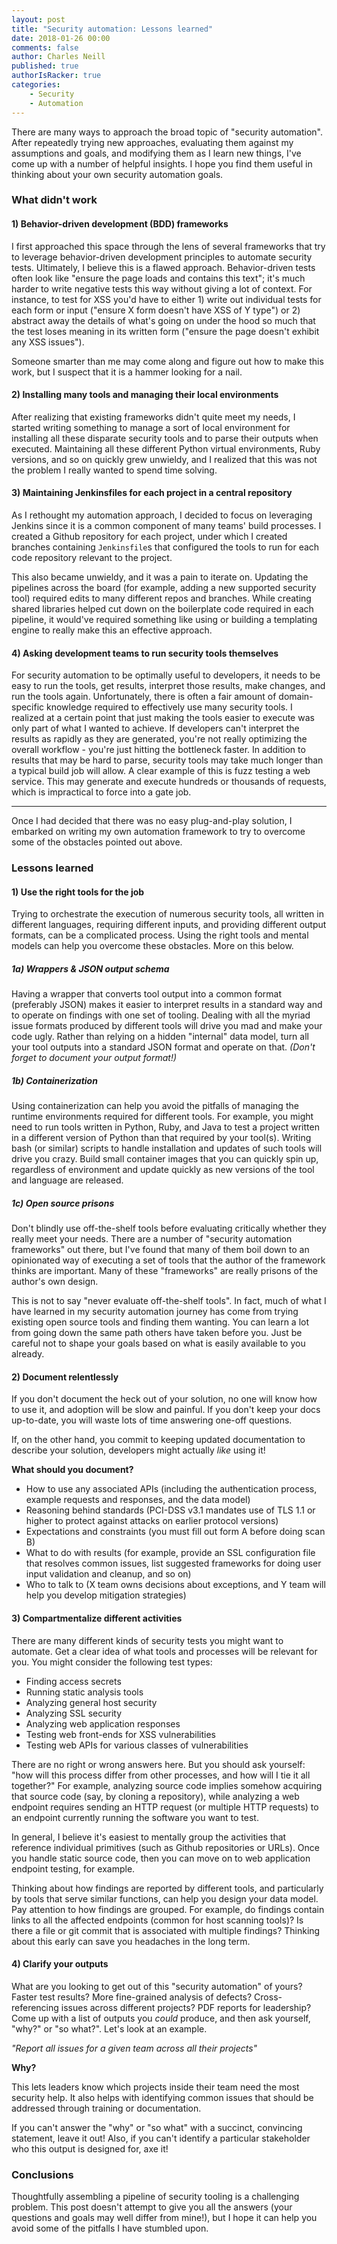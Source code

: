 ```yaml
---
layout: post
title: "Security automation: Lessons learned"
date: 2018-01-26 00:00
comments: false
author: Charles Neill
published: true
authorIsRacker: true
categories:
    - Security
    - Automation
---
```


There are many ways to approach the broad topic of "security automation". After
repeatedly trying new approaches, evaluating them against my assumptions and
goals, and modifying them as I learn new things, I've come up with a number
of helpful insights. I hope you find them useful in thinking about your own
security automation goals.

<!-- more -->

### What didn't work

#### 1) Behavior-driven development (BDD) frameworks

I first approached this space through the lens of several frameworks that try
to leverage behavior-driven development principles to automate security tests.
Ultimately, I believe this is a flawed approach. Behavior-driven tests often
look like "ensure the page loads and contains this text"; it's much harder
to write negative tests this way without giving a lot of context. For instance,
to test for XSS you'd have to either 1) write out individual tests for each
form or input ("ensure X form doesn't have XSS of Y type") or 2) abstract away
the details of what's going on under the hood so much that the test loses
meaning in its written form ("ensure the page doesn't exhibit any XSS issues").

Someone smarter than me may come along and figure out how to make this work,
but I suspect that it is a hammer looking for a nail.

#### 2) Installing many tools and managing their local environments

After realizing that existing frameworks didn't quite meet my needs, I started
writing something to manage a sort of local environment for installing all these
disparate security tools and to parse their outputs when executed. Maintaining
all these different Python virtual environments, Ruby versions, and so on
quickly grew unwieldy, and I realized that this was not the problem I really
wanted to spend time solving.

#### 3) Maintaining Jenkinsfiles for each project in a central repository

As I rethought my automation approach, I decided to focus on leveraging Jenkins
since it is a common component of many teams' build processes. I created a
Github repository for each project, under which I created branches containing
`Jenkinsfile`s that configured the tools to run for each code repository
relevant to the project.

This also became unwieldy, and it was a pain to iterate on. Updating the
pipelines across the board (for example, adding a new supported security tool)
required edits to many different repos and branches. While creating shared
libraries helped cut down on the boilerplate code required in each pipeline,
it would've required something like using or building a templating engine to
really make this an effective approach.

#### 4) Asking development teams to run security tools themselves

For security automation to be optimally useful to developers, it needs to be
easy to run the tools, get results, interpret those results, make changes, and
run the tools again. Unfortunately, there is often a fair amount of
domain-specific knowledge required to effectively use many security tools. I
realized at a certain point that just making the tools easier to execute was
only part of what I wanted to achieve. If developers can't interpret the results
as rapidly as they are generated, you're not really optimizing the overall
workflow - you're just hitting the bottleneck faster. In addition to results
that may be hard to parse, security tools may take much longer than a typical
build job will allow. A clear example of this is fuzz testing a web service.
This may generate and execute hundreds or thousands of requests, which is
impractical to force into a gate job.

------

Once I had decided that there was no easy plug-and-play solution, I embarked
on writing my own automation framework to try to overcome some of the obstacles
pointed out above.

### Lessons learned

#### 1) Use the right tools for the job

Trying to orchestrate the execution of numerous security tools, all written
in different languages, requiring different inputs, and providing different
output formats, can be a complicated process. Using the right tools and
mental models can help you overcome these obstacles. More on this below.

##### 1a) Wrappers & JSON output schema

Having a wrapper that converts tool output into a common format (preferably
JSON) makes it easier to interpret results in a standard way and to operate
on findings with one set of tooling. Dealing with all the myriad issue formats
produced by different tools will drive you mad and make your code ugly. Rather
than relying on a hidden "internal" data model, turn all your tool outputs into
a standard JSON format and operate on that. _(Don't forget to document your
output format!)_

##### 1b) Containerization

Using containerization can help you avoid the pitfalls of managing the runtime
environments required for different tools. For example, you might need to run
tools written in Python, Ruby, and Java to test a project written in a different
version of Python than that required by your tool(s). Writing bash (or similar)
scripts to handle installation and updates of such tools will drive you crazy.
Build small container images that you can quickly spin up, regardless of
environment and update quickly as new versions of the tool and language are
released.

##### 1c) Open source prisons

Don't blindly use off-the-shelf tools before evaluating critically whether
they really meet your needs. There are a number of "security automation
frameworks" out there, but I've found that many of them boil down to an
opinionated way of executing a set of tools that the author of the framework
thinks are important. Many of these "frameworks" are really prisons of the
author's own design.

This is not to say "never evaluate off-the-shelf tools". In fact, much of what
I have learned in my security automation journey has come from trying existing
open source tools and finding them wanting. You can learn a lot from going down
the same path others have taken before you. Just be careful not to shape your
goals based on what is easily available to you already.

#### 2) Document relentlessly

If you don't document the heck out of your solution, no one will know how to
use it, and adoption will be slow and painful. If you don't keep your docs
up-to-date, you will waste lots of time answering one-off questions.

If, on the other hand, you commit to keeping updated documentation to describe
your solution, developers might actually _like_ using it!

__What should you document?__

- How to use any associated APIs (including the authentication process, example
  requests and responses, and the data model)
- Reasoning behind standards (PCI-DSS v3.1 mandates use of TLS 1.1 or higher
  to protect against attacks on earlier protocol versions)
- Expectations and constraints (you must fill out form A before doing scan B)
- What to do with results (for example, provide an SSL configuration file that
  resolves common issues, list suggested frameworks for doing user input
  validation and cleanup, and so on)
- Who to talk to (X team owns decisions about exceptions, and Y team will help
  you develop mitigation strategies)


#### 3) Compartmentalize different activities

There are many different kinds of security tests you might want to automate.
Get a clear idea of what tools and processes will be relevant for you. You might
consider the following test types:

- Finding access secrets
- Running static analysis tools
- Analyzing general host security
- Analyzing SSL security
- Analyzing web application responses
- Testing web front-ends for XSS vulnerabilities
- Testing web APIs for various classes of vulnerabilities

There are no right or wrong answers here. But you should ask yourself: "how will
this process differ from other processes, and how will I tie it all together?"
For example, analyzing source code implies somehow acquiring that source code
(say, by cloning a repository), while analyzing a web endpoint requires sending
an HTTP request (or multiple HTTP requests) to an endpoint currently running
the software you want to test.

In general, I believe it's easiest to mentally group the activities that
reference individual primitives (such as Github repositories or URLs). Once you
handle static source code, then you can move on to web application endpoint
testing, for example.

Thinking about how findings are reported by different tools, and particularly by
tools that serve similar functions, can help you design your data model. Pay
attention to how findings are grouped. For example, do findings contain links to
all the affected endpoints (common for host scanning tools)? Is there a file or
git commit that is associated with multiple findings? Thinking about this early
can save you headaches in the long term.

#### 4) Clarify your outputs

What are you looking to get out of this "security automation" of yours? Faster
test results? More fine-grained analysis of defects? Cross-referencing issues
across different projects? PDF reports for leadership? Come up with a list of
outputs you _could_ produce, and then ask yourself, "why?" or "so what?". Let's
look at an example.

_"Report all issues for a given team across all their projects"_

__Why?__

This lets leaders know which projects inside their team need the most security
help. It also helps with identifying common issues that should be addressed
through training or documentation.

If you can't answer the "why" or "so what" with a succinct, convincing
statement, leave it out! Also, if you can't identify a particular stakeholder
who this output is designed for, axe it!

### Conclusions

Thoughtfully assembling a pipeline of security tooling is a challenging
problem. This post doesn't attempt to give you all the answers (your questions
and goals may well differ from mine!), but I hope it can help you avoid some
of the pitfalls I have stumbled upon.
